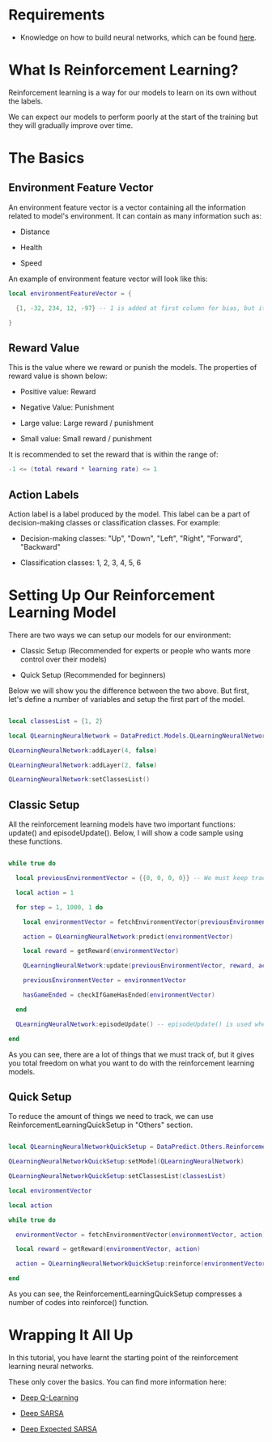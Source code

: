 # Requirements

* Knowledge on how to build neural networks, which can be found [here](UsingNeuralNetworksPart1.md).

# What Is Reinforcement Learning?

Reinforcement learning is a way for our models to learn on its own without the labels.

We can expect our models to perform poorly at the start of the training but they will gradually improve over time.

# The Basics

## Environment Feature Vector

An environment feature vector is a vector containing all the information related to model's environment. It can contain as many information such as:

* Distance

* Health

* Speed

An example of environment feature vector will look like this:

```lua
local environmentFeatureVector = {

  {1, -32, 234, 12, -97} -- 1 is added at first column for bias, but it is optional.

}
```

## Reward Value

This is the value where we reward or punish the models. The properties of reward value is shown below:

* Positive value: Reward

* Negative Value: Punishment

* Large value: Large reward / punishment

* Small value: Small reward / punishment

It is recommended to set the reward that is within the range of:

```lua
-1 <= (total reward * learning rate) <= 1
```

## Action Labels

Action label is a label produced by the model. This label can be a part of decision-making classes or classification classes. For example:

* Decision-making classes: "Up", "Down", "Left", "Right", "Forward", "Backward"

* Classification classes: 1, 2, 3, 4, 5, 6

# Setting Up Our Reinforcement Learning Model

There are two ways we can setup our models for our environment:

* Classic Setup (Recommended for experts or people who wants more control over their models)

* Quick Setup (Recommended for beginners)

Below we will show you the difference between the two above. But first, let's define a number of variables and setup the first part of the model.

```lua

local classesList = {1, 2}

local QLearningNeuralNetwork = DataPredict.Models.QLearningNeuralNetwork.new()

QLearningNeuralNetwork:addLayer(4, false)

QLearningNeuralNetwork:addLayer(2, false)

QLearningNeuralNetwork:setClassesList()

```

## Classic Setup

All the reinforcement learning models have two important functions: update() and episodeUpdate(). Below, I will show a code sample using these functions.

```lua

while true do

  local previousEnvironmentVector = {{0, 0, 0, 0}} -- We must keep track our previous feature vector.

  local action = 1

  for step = 1, 1000, 1 do

    local environmentVector = fetchEnvironmentVector(previousEnvironmentVector, action)

    action = QLearningNeuralNetwork:predict(environmentVector)

    local reward = getReward(environmentVector)

    QLearningNeuralNetwork:update(previousEnvironmentVector, reward, action, environmentVector) -- update() is called whenever a step is made.

    previousEnvironmentVector = environmentVector

    hasGameEnded = checkIfGameHasEnded(environmentVector)

  end

  QLearningNeuralNetwork:episodeUpdate() -- episodeUpdate() is used whenever an episode ends. An episode is the total number of steps that determines when the model should stop training.

end

```

As you can see, there are a lot of things that we must track of, but it gives you total freedom on what you want to do with the reinforcement learning models.

## Quick Setup

To reduce the amount of things we need to track, we can use ReinforcementLearningQuickSetup in "Others" section.

```lua

local QLearningNeuralNetworkQuickSetup = DataPredict.Others.ReinforcementLearningQuickSetup.new()

QLearningNeuralNetworkQuickSetup:setModel(QLearningNeuralNetwork)

QLearningNeuralNetworkQuickSetup:setClassesList(classesList)

local environmentVector

local action

while true do

  environmentVector = fetchEnvironmentVector(environmentVector, action)

  local reward = getReward(environmentVector, action)

  action = QLearningNeuralNetworkQuickSetup:reinforce(environmentVector, reward)

end

```

As you can see, the ReinforcementLearningQuickSetup compresses a number of codes into reinforce() function.

# Wrapping It All Up

In this tutorial, you have learnt the starting point of the reinforcement learning neural networks. 

These only cover the basics. You can find more information here:

* [Deep Q-Learning](../API/Models/QLearningNeuralNetwork.md)

* [Deep SARSA](../API/Models/StateActionRewardStateActionNeuralNetwork.md)

* [Deep Expected SARSA](../API/Models/ExpectedStateActionRewardStateActionNeuralNetwork.md) 
